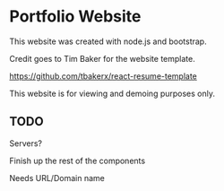 # Portfolio Website

This website was created with node.js and bootstrap.

Credit goes to Tim Baker for the website template.

https://github.com/tbakerx/react-resume-template

This website is for viewing and demoing purposes only. 


## TODO

Servers?

Finish up the rest of the components

Needs URL/Domain name
